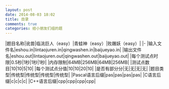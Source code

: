 ```yaml
---
layout: post
date: 2014-08-03 18:02
title: 目录
comments: true
categories: 给小朋友们组的题
---
```

|题目名称|讹兽|临洮巨人（easy）|青蛙神（easy）|败屩妖（easy）|
|-
|输入文件名|eshou.in|lintaojuren.in|qingwashen.in|baijueyao.in|
|输出文件名|eshou.out|lintaojuren.out|qingwashen.out|baijueyao.out|
|每个测试点时限|0.5秒|1秒|1秒|1秒|
|内存限制|64MB|256MB|64MB|256MB|
|测试点数目|10|10|5|10|
|每个测试点分值|10|10|20|10|
|是否有部分分|无|无|无|无|
|题目类型|传统型|传统型|传统型|传统型|
|Pascal语言后缀|pas|pas|pas|pas|
|C语言后缀|c|c|c|c|
|C++语言后缀|cpp|cpp|cpp|cpp|
